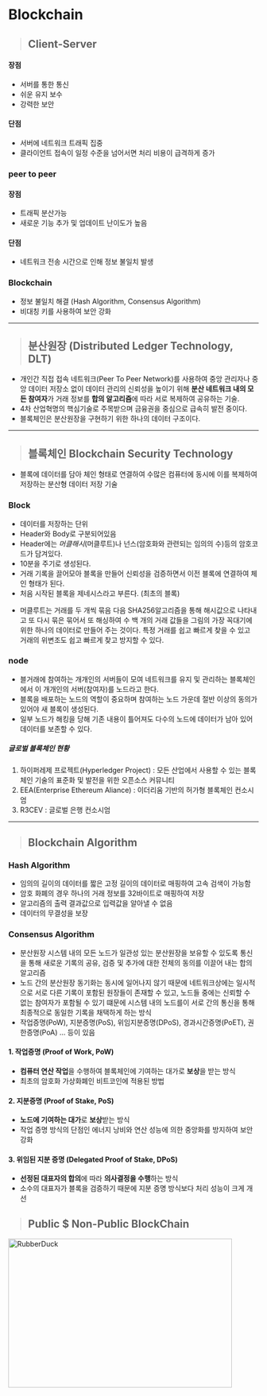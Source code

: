 
# Blockchain 



>## Client-Server

#### 장점
- 서버를 통한 통신
- 쉬운 유지 보수 
- 강력한 보안

#### 단점
- 서버에 네트워크 트래픽 집중
- 클라이언트 접속이 일정 수준을 넘어서면 처리 비용이 급격하게 증가

### peer to peer 
#### 장점
- 트래픽 분산가능
- 새로운 기능 추가 및 업데이트 난이도가 높음

#### 단점
- 네트워크 전송 시간으로 인해 정보 불일치 발생

### **Blockchain**
- 정보 불일치 해결 (Hash Algorithm, Consensus Algorithm)
- 비대칭 키를 사용하여 보안 강화

  
   
***
   
  
>## 분산원장 (Distributed Ledger Technology, DLT)

- 개인간 직접 접속 네트워크(Peer To Peer Network)를 사용하여 중앙 관리자나 중앙 데이터 저장소 없이 데이터 관리의 신뢰성을 높이기 위해 **분산 네트워크 내의 모든 참여자**가 거래 정보를 **합의 알고리즘**에 따라 서로 복제하여 공유하는 기술.
- 4차 산업혁명의 핵심기술로 주목받으며 금융권을 중심으로 급속히 발전 중이다.
- 블록체인은 분산원장을 구현하기 위한 하나의 데이터 구조이다.


  
  
***
  
  

>## 블록체인 Blockchain Security Technology

- 블록에 데이터를 담아 체인 형태로 연결하여 수많은 컴퓨터에 동시에 이를 복제하여 저장하는 분산형 데이터 저장 기술


### Block 
- 데이터를 저장하는 단위
- Header와 Body로 구분되어있음
- Header에는 *머클해시*(머클루트)나 넌스(암호화와 관련되는 임의의 수)등의 암호코드가 담겨있다.
- 10분을 주기로 생성된다.
- 거래 기록을 끌어모아 블록을 만들어 신뢰성을 검증하면서 이전 블록에 연결하여 체인 형태가 된다.
- 처음 시작된 블록을 제네시스라고 부른다. (최초의 블록)


 * 머클루트는 거래를 두 개씩 묶음 다음 SHA256알고리즘을 통해 해시값으로 나타내고 또 다시 묶은 묶어서 또 해싱하여 수 백 개의 거래 값들을 그림의 가장 꼭대기에 위한 하나의 데이터로 만들어 주는 것이다. 특정 거래를 쉽고 빠르게 찾을 수 있고 거래의 위변조도 쉽고 빠르게 찾고 방지할 수 있다.
 
 
### node
- 블거래에 참여하는 개개인의 서버들이 모여 네트워크를 유지 및 관리하는 블록체인에서 이 개개인의 서버(참여자)를 노드라고 한다.
- 블록을 배포하는 노드의 역할이 중요하며 참여하는 노드 가운데 절반 이상의 동의가 있어야 새 블록이 생성된다.
- 일부 노드가 해킹을 당해 기존 내용이 틀어져도 다수의 노드에 데이터가 남아 있어 데이터를 보존할 수 있다.




##### 글로벌 블록체인 현황
1. 하이퍼레제 프로젝트(Hyperledger Project) : 모든 산업에서 사용할 수 있는 블록체인 기술의 표준화 및 발전을 위한 오픈소스 커뮤니티
2. EEA(Enterprise Ethereum Aliance) : 이더리움 기반의 허가형 블록체인 컨소시엄 
3. R3CEV : 글로벌 은행 컨소시엄

   

***
      

>## Blockchain Algorithm

### Hash Algorithm 
- 임의의 길이의 데이터를 짧은 고정 길이의 데이터로 매핑하여 고속 검색이 가능함
- 암호 화폐의 경우 하나의 거래 정보를 32바이트로 매핑하여 저장
- 알고리즘의 출력 결과값으로 입력값을 알아낼 수 없음
- 데이터의 무결성을 보장

### Consensus Algorithm
- 분산원장 시스템 내의 모든 노드가 일관성 있는 분산원장을 보유할 수 있도록 통신을 통해 새로운 기록의 공유, 검증 및 추가에 대한 전체의 동의를 이끌어 내는 합의 알고리즘
- 노드 간의 분산원장 동기화는 동시에 일어나지 않기 때문에 네트워크상에는 일시적으로 서로 다른 기록이 포함된 원장들이 존재할 수 있고, 노드들 중에는 신뢰할 수 없는 참여자가 포함될 수 있기 떄문에 시스템 내의 노드를이 서로 간의 통신을 통해 최종적으로 동일한 기록을 채택하게 하는 방식 
- 작업증명(PoW), 지분증명(PoS), 위임지분증명(DPoS), 경과시간증명(PoET), 권한증명(PoA) ... 등이 있음

#### 1. 작업증명 (Proof of Work, PoW)
- **컴퓨터 연산 작업**을 수행하여 블록체인에 기여하는 대가로 **보상**을 받는 방식
- 최초의 암호화 가상화폐인 비트코인에 적용된 방법

#### 2. 지분증명 (Proof of Stake, PoS)
- **노드에 기여하는 대가**로 **보상**받는 방식
- 작업 증명 방식의 단점인 에너지 낭비와 연산 성능에 의한 중앙화를 방지하여 보안강화

#### 3. 위임된 지분 증명 (Delegated Proof of Stake, DPoS)
- **선정된 대표자의 합의**에 따라 **의사결정을 수행**하는 방식
- 소수의 대표자가 블록을 검증하기 때문에 지분 증명 방식보다 처리 성능이 크게 개선


>## Public $ Non-Public BlockChain
    
<img src="/Blockchain/image/public_NonPublick.png" width="450px" height="300px" title="px(픽셀) 크기 설정" alt="RubberDuck"></img><br/>

